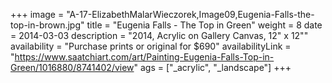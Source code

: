 +++
image = "A-17-ElizabethMalarWieczorek,Image09,Eugenia-Falls-the-top-in-brown.jpg"
title = "Eugenia Falls - The Top in Green"
weight = 8
date = 2014-03-03
description = "2014, Acrylic on Gallery Canvas, 12\" x 12\""
availability = "Purchase prints or original for $690"
availabilityLink = "https://www.saatchiart.com/art/Painting-Eugenia-Falls-Top-in-Green/1016880/8741402/view"
ags = ["_acrylic", "_landscape"]
+++
